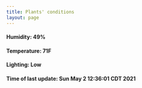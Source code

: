 ```yaml
---
title: Plants' conditions
layout: page
---
```



#### Humidity: 49%
#### Temperature: 71F
#### Lighting: Low
#### Time of last update: Sun May  2 12:36:01 CDT 2021
